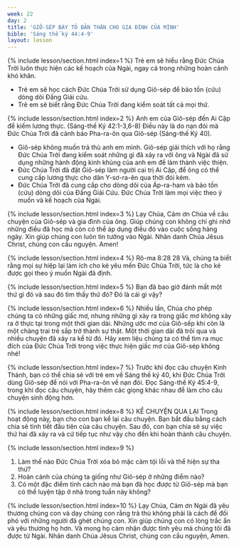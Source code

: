 ```yaml
---
week: 22
day: 2
title: 'GIÔ-SÉP BÀY TỎ BẢN THÂN CHO GIA ĐÌNH CỦA MÌNH'
bible: 'Sáng thế ký 44:4-9'
layout: lesson
---
```



{% include lesson/section.html index=1 %}
Trẻ em sẽ hiểu rằng Đức Chúa Trời luôn thực hiện các kế hoạch của Ngài, ngay cả trong những hoàn cảnh khó khăn.
- Trẻ em sẽ học cách Đức Chúa Trời sử dụng Giô-sép để bảo tồn (cứu) dòng dõi Đấng Giải cứu.
- Trẻ em sẽ biết rằng Đức Chúa Trời đang kiểm soát tất cả mọi thứ.


{% include lesson/section.html index=2 %}
Anh em của Giô-sép đến Ai Cập để kiếm lương thực. (Sáng-thế Ký 42:1-3,6-8) Điều này là do nạn đói mà Đức Chúa Trời đã cảnh báo Pha-ra-ôn qua Giô-sép (Sáng-thế Ký 40).
* Giô-sép không muốn trả thù anh em mình. Giô-sép giải thích với họ rằng Đức Chúa Trời đang kiểm soát những gì đã xảy ra với ông và Ngài đã sử dụng những hành động kinh khủng của anh em để làm thành việc thiện.
* Đức Chúa Trời đã đặt Giô-sép làm người cai trị Ai Cập, để ông có thể cung cấp lương thực cho dân Y-sơ-ra-ên qua thời đói kém.
* Đức Chúa Trời đã cung cấp cho dòng dõi của Áp-ra-ham và bảo tồn (cứu) dòng dõi của Đấng Giải Cứu. Đức Chúa Trời làm mọi việc theo ý muốn và kế hoạch của Ngài.



{% include lesson/section.html index=3 %}
Lạy Chúa, Cảm ơn Chúa về câu chuyện của Giô-sép và gia đình của ông. Giúp chúng con không chỉ ghi nhớ những điều đã học mà còn có thể áp dụng điều đó vào cuộc sống hàng ngày. Xin giúp chúng con luôn tin tưởng vào Ngài. Nhân danh Chúa Jêsus Christ, chúng con cầu nguyện. Amen!



{% include lesson/section.html index=4 %}
Rô-ma 8:28
28 Vả, chúng ta biết rằng mọi sự hiệp lại làm ích cho kẻ yêu mến Đức Chúa Trời, tức là cho kẻ được gọi theo ý muốn Ngài đã định.


{% include lesson/section.html index=5 %}
Bạn đã bao giờ đánh mất một thứ gì đó và sau đó tìm thấy thứ đó? Đó là cái gì vậy?


{% include lesson/section.html index=6 %}
Nhiều lần, Chúa cho phép chúng ta có những giấc mơ, nhưng những gì xảy ra trong giấc mơ không xảy ra ở thực tại trong một thời gian dài. Những ước mơ của Giô-sếp khi còn là một chàng trai trẻ sắp trở thành sự thật. Một thời gian dài đã trôi qua và nhiều chuyện đã xảy ra kể từ đó. Hãy xem liệu chúng ta có thể tìm ra mục đích của Đức Chúa Trời trong việc thực hiện giấc mơ của Giô-sép không nhé!


{% include lesson/section.html index=7 %}
 Trước khi đọc câu chuyện Kinh Thánh, bạn có thể chia sẻ với trẻ em về Sáng thế ký 40, khi Đức Chúa Trời dùng Giô-sép để nói với Pha-ra-ôn về nạn đói. Đọc Sáng-thế Ký 45:4-9, trong khi đọc câu chuyện, hãy thêm các giọng khác nhau để làm cho câu chuyện sinh động hơn.


{% include lesson/section.html index=8 %}
KỂ CHUYỆN QUA LẠI
 Trong hoạt động này, bạn cho con bạn kể lại câu chuyện. Bạn bắt đầu bằng cách chia sẻ tình tiết đầu tiên của câu chuyện. Sau đó, con bạn chia sẻ sự việc thứ hai đã xảy ra và cứ tiếp tục như vậy cho đến khi hoàn thành câu chuyện.


{% include lesson/section.html index=9 %}
1. Làm thế nào Đức Chúa Trời xóa bỏ mặc cảm tội lỗi và thể hiện sự tha thứ?
2. Hoàn cảnh của chúng ta giống như Giô-sép ở những điểm nào?
3. Có một đặc điểm tính cách nào mà bạn đã học được từ Giô-sép mà bạn có thể luyện tập ở nhà trong tuần này không?


{% include lesson/section.html index=10 %}
Lạy Chúa, Cảm ơn Ngài đã yêu thương chúng con và dạy chúng con rằng trả thù không phải là cách để đối phó với những người đã ghét chúng con. Xin giúp chúng con có lòng trắc ẩn và yêu thương họ hơn. Và mong họ cảm nhận được tình yêu mà chúng tôi đã được từ Ngài. Nhân danh Chúa Jêsus Christ, chúng con cầu nguyện, Amen.
